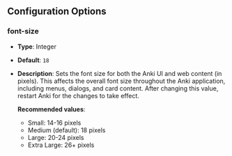 ## Configuration Options

### font-size

- **Type**: Integer
- **Default**: `18`
- **Description**: Sets the font size for both the Anki UI and web content (in pixels). This affects the overall font size throughout the Anki application, including menus, dialogs, and card content. After changing this value, restart Anki for the changes to take effect.
  
  **Recommended values**: 
  - Small: 14-16 pixels
  - Medium (default): 18 pixels
  - Large: 20-24 pixels
  - Extra Large: 26+ pixels
